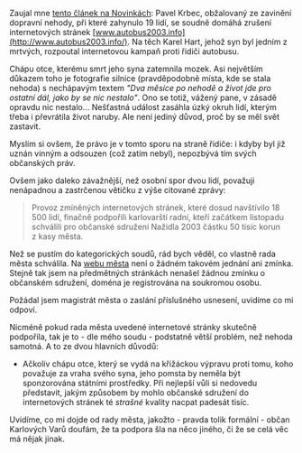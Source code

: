 <!-- dcterms:identifier = riderweblog#99 -->
<!-- dcterms:title = Pomsta za státní peníze -->
<!-- np9:categoryId = 2 -->
<!-- x4w:category = Lidé a jiná zvěř -->
<!-- np9:authorId = 1 -->
<!-- np9:authorEmail = michal.valasek@altairis.cz -->
<!-- dcterms:creator = Michal Altair Valášek -->
<!-- dcterms:created = 2003-11-09T17:54:12+01:00 -->
<!-- dcterms:date = 2003-11-09T17:54:12+01:00 -->

Zaujal mne [tento článek na Novinkách](http://www.novinky.cz/01/92/43.html): Pavel Krbec, obžalovaný ze zavinění dopravní nehody, při které zahynulo 19 lidí, se soudně domáhá zrušení internetových stránek [www.autobus2003.info](http://www.autobus2003.info/). Na těch Karel Hart, jehož syn byl jedním z mrtvých, rozpoutal internetovou kampaň proti řidiči autobusu.

Chápu otce, kterému smrt jeho syna zatemnila mozek. Asi největším důkazem toho je fotografie silnice (pravděpodobně místa, kde se stala nehoda) s nechápavým textem *"Dva měsíce po nehodě a život jde pro ostatní dál, jako by se nic nestalo"*. Ono se totiž, vážený pane, v zásadě opravdu nic nestalo... Nešťastná událost zasáhla úzký okruh lidí, kterým třeba i převrátila život naruby. Ale není jediný důvod, proč by se měl svět zastavit.

Myslím si ovšem, že právo je v tomto sporu na straně řidiče: i kdyby byl již uznán vinným a odsouzen (což zatím nebyl), nepozbývá tím svých občanských práv.

Ovšem jako daleko závažnější, než osobní spor dvou lidí, považuji nenápadnou a zastrčenou větičku z výše citované zprávy:

> Provoz zmíněných internetových stránek, které dosud navštívilo 18 500 lidí, finačně podpořili karlovarští radní, kteří začátkem listopadu schválili pro občanské sdružení Nažidla 2003 částku 50 tisíc korun z kasy města.

Než se pustím do kategorických soudů, rád bych věděl, co vlastně rada města schválila. Na [webu města](http://www.karlovyvary.cz/) není o žádném takovém jednání ani zmínka. Stejně tak jsem na předmětných stránkách nenašel žádnou zmínku o občanském sdružení, doména je registrována na soukromou osobu.

Požádal jsem magistrát města o zaslání příslušného usnesení, uvidíme co mi odpoví.

Nicméně pokud rada města uvedené internetové stránky skutečně podpořila, tak je to - dle mého soudu - podstatně větší problém, než nehoda samotná. A to ze dvou hlavních důvodů:

*   Ačkoliv chápu otce, který se vydá na křižáckou výpravu proti tomu, koho považuje za vraha svého syna, jeho pomsta by neměla být sponzorována státními prostředky. 
Při nejlepší vůli si nedovedu představit, jakým způsobem by mohlo občanské sdružení do internetových stránek té *strašné* kvality nacpat padesát tisíc.

Uvidíme, co mi dojde od rady města, jakožto - pravda tolik formální - občan Karlových Varů doufám, že ta podpora šla na něco jiného, či že se celá věc má nějak jinak.
